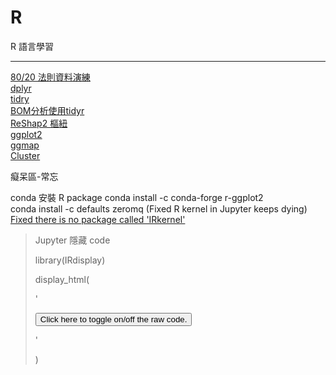 # R
R 語言學習<br>

***

[80/20 法則資料演練](ParetoPrinciple.ipynb)<br>[dplyr](dplyr.ipynb/)<br>[tidry](tidry.ipynb)<br>[BOM分析使用tidyr](/tidyr_Reshap.ipynb)<br>[ReShap2 樞紐](/ReShap2.ipynb/)<br>[ggplot2](ggplot2.ipynb)<br>[ggmap](R-ggmap.ipynb)<br>[Cluster](/Cluster.ipynb/)<br>

癡呆區-常忘<br>

conda 安裝 R package 
conda install -c conda-forge r-ggplot2<br>
conda install -c defaults zeromq (Fixed R kernel in Jupyter keeps dying)<br>[Fixed there is no package called 'IRkernel'](https://irkernel.github.io/installation/)<br>

> Jupyter 隱藏 code
>
> library(IRdisplay) 
>
> display_html(
>
> '<script>  
>
> code_show=true; 
>
> function code_toggle() {
>
>   if (code_show){
>
> ​    $(\'div.input\').hide();
>
>   } else {
>
> ​    $(\'div.input\').show();
>
>   }
>
>   code_show = !code_show
>
> }  
>
> $( document ).ready(code_toggle);
>
> </script>
>
>   <form action="javascript:code_toggle()">
>
> ​    <input type="submit" value="Click here to toggle on/off the raw code.">
>
> </form>'
>
> )